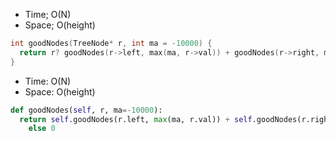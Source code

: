 * Time; O(N)
* Space; O(height)

```cpp
int goodNodes(TreeNode* r, int ma = -10000) {
  return r? goodNodes(r->left, max(ma, r->val)) + goodNodes(r->right, max(ma, r->val)) + (r->val >= ma): 0;
}
```

* Time: O(N)
* Space: O(height)

```py
def goodNodes(self, r, ma=-10000):
  return self.goodNodes(r.left, max(ma, r.val)) + self.goodNodes(r.right, max(ma, r.val)) + (r.val >= ma) if r
    else 0
```
